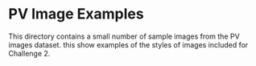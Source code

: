 # PV Image Examples
This directory contains a small number of sample images from the PV images dataset.  this show examples of the styles of images included for Challenge 2.

